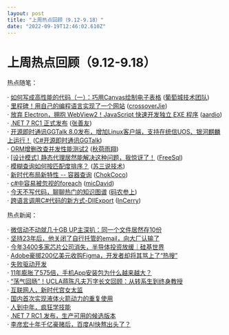 ```yaml
---
layout: post
title: "上周热点回顾（9.12-9.18）"
date: "2022-09-19T12:46:02.610Z"
---
```

上周热点回顾（9.12-9.18）
=================

热点随笔：

· [如何写成高性能的代码（一）：巧用Canvas绘制电子表格](https://www.cnblogs.com/powertoolsteam/archive/2022/09/15/16696981.html) ([葡萄城技术团队](https://www.cnblogs.com/powertoolsteam/))  
· [里程碑！用自己的编程语言实现了一个网站](https://www.cnblogs.com/crossoverJie/archive/2022/09/14/16691645.html) ([crossoverJie](https://www.cnblogs.com/crossoverJie/))  
· [放弃 Electron，拥抱 WebView2！JavaScript 快速开发独立 EXE 程序](https://www.cnblogs.com/aardio/archive/2022/09/13/16688602.html) ([aardio](https://www.cnblogs.com/aardio/))  
· [.NET 7 RC1 正式发布](https://www.cnblogs.com/shanyou/archive/2022/09/15/16695232.html) ([张善友](https://www.cnblogs.com/shanyou/))  
· [开源即时通讯GGTalk 8.0发布，增加Linux客户端，支持在统信UOS、银河麒麟上运行！](https://www.cnblogs.com/justnow/archive/2022/09/14/16600781.html) ([C#开源即时通讯GGTalk](https://www.cnblogs.com/justnow/))  
· [ORM增删改查并发性能测试2](https://www.cnblogs.com/s0611163/archive/2022/09/12/16685697.html) ([秋荷雨翔](https://www.cnblogs.com/s0611163/))  
· [\[设计模式\] 静态代理居然能解决这种问题，我惊讶了！](https://www.cnblogs.com/FreeSql/archive/2022/09/13/16624438.html) ([FreeSql](https://www.cnblogs.com/FreeSql/))  
· [模糊查询如何按匹配度排序？](https://www.cnblogs.com/12lisu/archive/2022/09/14/16692504.html) ([苏三说技术](https://www.cnblogs.com/12lisu/))  
· [新时代布局新特性 -- 容器查询](https://www.cnblogs.com/coco1s/archive/2022/09/14/16692057.html) ([ChokCoco](https://www.cnblogs.com/coco1s/))  
· [c#中容易被忽视的foreach](https://www.cnblogs.com/wangqiang3311/archive/2022/09/13/16690138.html) ([micDavid](https://www.cnblogs.com/wangqiang3311/))  
· [今天不写代码，聊聊热门的知识图谱](https://www.cnblogs.com/trunks2008/archive/2022/09/14/16692231.html) ([码农参上](https://www.cnblogs.com/trunks2008/))  
· [跨语言调用C#代码的新方式-DllExport](https://www.cnblogs.com/InCerry/archive/2022/09/16/CSharp-Dll-Export.html) ([InCerry](https://www.cnblogs.com/InCerry/))

热点新闻：

· [微信动不动就几十GB UP主深扒：同一个文件居然存10份](https://news.cnblogs.com/n/728147/)  
· [坚持23年后，他关闭了自行托管的email，向大厂认输了](https://news.cnblogs.com/n/728180/)  
· [今年3400多家芯片公司消失，半导体投资放缓｜硅基世界](https://news.cnblogs.com/n/728228/)  
· [Adobe豪掷200亿美元收购Figma，开发者却将其骂上了“热搜”](https://news.cnblogs.com/n/728395/)  
· [失败驱动开发](https://news.cnblogs.com/n/728339/)  
· [11年膨胀了575倍，手机App安装包为什么越来越大？](https://news.cnblogs.com/n/728163/)  
· [“荡气回肠”！UCLA蒋陈凡夫万字长文回顾：从转系生到终身教授](https://news.cnblogs.com/n/728108/)  
· [互联网人，新时代宫女太监](https://news.cnblogs.com/n/728212/)  
· [国内首次实现液体火箭动力的重复使用](https://news.cnblogs.com/n/728208/)  
· [人到中年，疯狂学技能](https://news.cnblogs.com/n/728101/)  
· [.NET 7 RC1 发布，生产可用的候选版本](https://news.cnblogs.com/n/728336/)  
· [李彦宏十年千亿豪赌后，百度AI快熬出头了？](https://news.cnblogs.com/n/728100/)